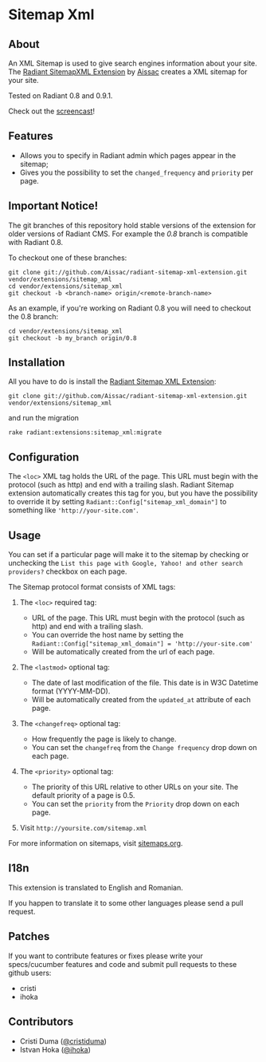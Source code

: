 Sitemap Xml
===

About
---

An XML Sitemap is used to give search engines information about your site. The [Radiant SitemapXML Extension][rse] by [Aissac][ai] creates a XML sitemap for your site.

Tested on Radiant 0.8 and 0.9.1.

Check out the [screencast][rce]!

Features
---

* Allows you to specify in Radiant admin which pages appear in the sitemap;
* Gives you the possibility to set the `changed_frequency` and `priority` per page.

Important Notice!
---

The git branches of this repository hold stable versions of the extension for older versions of Radiant CMS. For example the _0.8_ branch is compatible with Radiant 0.8. 

To checkout one of these branches:

    git clone git://github.com/Aissac/radiant-sitemap-xml-extension.git vendor/extensions/sitemap_xml
    cd vendor/extensions/sitemap_xml
    git checkout -b <branch-name> origin/<remote-branch-name>

As an example, if you're working on Radiant 0.8 you will need to checkout the 0.8 branch:
    
    cd vendor/extensions/sitemap_xml
    git checkout -b my_branch origin/0.8

Installation
---

All you have to do is install the [Radiant Sitemap XML Extension][rse]:

    git clone git://github.com/Aissac/radiant-sitemap-xml-extension.git vendor/extensions/sitemap_xml

and run the migration 

    rake radiant:extensions:sitemap_xml:migrate

Configuration
---

The `<loc>` XML tag holds the URL of the page. This URL must begin with the protocol (such as http) and end with a trailing slash. Radiant Sitemap extension automatically creates this tag for you, but you have the possibility to override it by setting `Radiant::Config["sitemap_xml_domain"]` to something like `'http://your-site.com'`.

Usage
---

You can set if a particular page will make it to the sitemap by checking or unchecking the `List this page with Google, Yahoo! and other search providers?` checkbox on each page.

The Sitemap protocol format consists of XML tags:

1.  The `<loc>` required tag:
  
    -  URL of the page. This URL must begin with the protocol (such as http) and end with a trailing slash.
    -  You can override the host name by setting the `Radiant::Config["sitemap_xml_domain"] = 'http://your-site.com'`
    -  Will be automatically created from the url of each page.
    
2.  The `<lastmod>` optional tag:
  
    -  The date of last modification of the file. This date is in W3C Datetime format (YYYY-MM-DD).
    -  Will be automatically created from the `updated_at` attribute of each page.

3.  The `<changefreq>` optional tag:
  
    -  How frequently the page is likely to change.
    -  You can set the `changefreq` from the `Change frequency` drop down on each page.

4.  The `<priority>` optional tag:  
  
    -  The priority of this URL relative to other URLs on your site. The default priority of a page is 0.5.
    -  You can set the `priority` from the `Priority` drop down on each page.

5.  Visit `http://yoursite.com/sitemap.xml`

For more information on sitemaps, visit [sitemaps.org][sitemaps].

I18n
---

This extension is translated to English and Romanian.

If you happen to translate it to some other languages please send a pull request.

Patches
---

If you want to contribute features or fixes please write your specs/cucumber features and code and submit pull requests to these github users:

  * cristi
  * ihoka

Contributors
---

* Cristi Duma ([@cristiduma][cd])
* Istvan Hoka ([@ihoka][ih])

[sitemaps]: http://www.sitemaps.org/
[ai]: http://www.aissac.ro/
[rd]: http://radiantcms.org/
[rse]: http://blog.aissac.ro/radiant/sitemap-xml-extension/
[cd]: http://twitter.com/cristiduma
[ih]: http://twitter.com/ihoka
[rce]: http://blog.aissac.ro/2009/10/20/episode-1-radiant-sitemap-xml-extension/